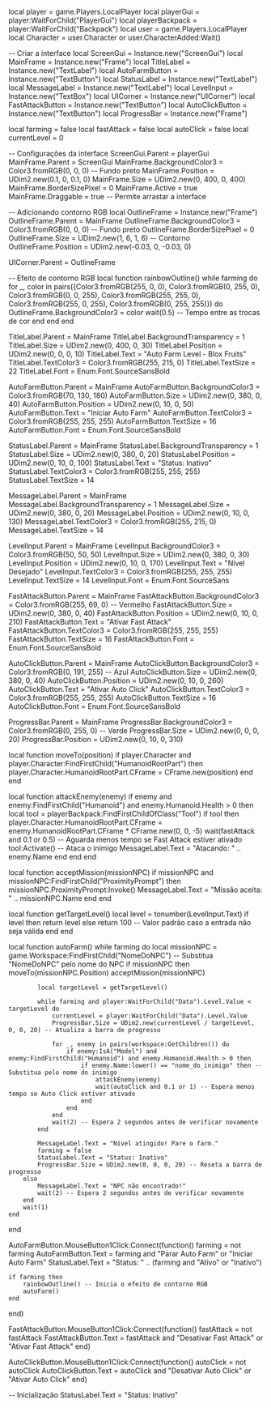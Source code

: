 local player = game.Players.LocalPlayer
local playerGui = player:WaitForChild("PlayerGui")
local playerBackpack = player:WaitForChild("Backpack")
local user = game.Players.LocalPlayer
local Character = user.Character or user.CharacterAdded:Wait()

-- Criar a interface
local ScreenGui = Instance.new("ScreenGui")
local MainFrame = Instance.new("Frame")
local TitleLabel = Instance.new("TextLabel")
local AutoFarmButton = Instance.new("TextButton")
local StatusLabel = Instance.new("TextLabel")
local MessageLabel = Instance.new("TextLabel")
local LevelInput = Instance.new("TextBox")
local UICorner = Instance.new("UICorner")
local FastAttackButton = Instance.new("TextButton")
local AutoClickButton = Instance.new("TextButton")
local ProgressBar = Instance.new("Frame")

local farming = false
local fastAttack = false
local autoClick = false
local currentLevel = 0

-- Configurações da interface
ScreenGui.Parent = playerGui
MainFrame.Parent = ScreenGui
MainFrame.BackgroundColor3 = Color3.fromRGB(0, 0, 0) -- Fundo preto
MainFrame.Position = UDim2.new(0.1, 0, 0.1, 0)
MainFrame.Size = UDim2.new(0, 400, 0, 400)
MainFrame.BorderSizePixel = 0
MainFrame.Active = true
MainFrame.Draggable = true -- Permite arrastar a interface

-- Adicionando contorno RGB
local OutlineFrame = Instance.new("Frame")
OutlineFrame.Parent = MainFrame
OutlineFrame.BackgroundColor3 = Color3.fromRGB(0, 0, 0) -- Fundo preto
OutlineFrame.BorderSizePixel = 0
OutlineFrame.Size = UDim2.new(1, 6, 1, 6) -- Contorno
OutlineFrame.Position = UDim2.new(-0.03, 0, -0.03, 0)

UICorner.Parent = OutlineFrame

-- Efeito de contorno RGB
local function rainbowOutline()
    while farming do
        for _, color in pairs({Color3.fromRGB(255, 0, 0), Color3.fromRGB(0, 255, 0), Color3.fromRGB(0, 0, 255), Color3.fromRGB(255, 255, 0), Color3.fromRGB(255, 0, 255), Color3.fromRGB(0, 255, 255)}) do
            OutlineFrame.BackgroundColor3 = color
            wait(0.5) -- Tempo entre as trocas de cor
        end
    end
end

TitleLabel.Parent = MainFrame
TitleLabel.BackgroundTransparency = 1
TitleLabel.Size = UDim2.new(0, 400, 0, 30)
TitleLabel.Position = UDim2.new(0, 0, 0, 10)
TitleLabel.Text = "Auto Farm Level - Blox Fruits"
TitleLabel.TextColor3 = Color3.fromRGB(255, 215, 0)
TitleLabel.TextSize = 22
TitleLabel.Font = Enum.Font.SourceSansBold

AutoFarmButton.Parent = MainFrame
AutoFarmButton.BackgroundColor3 = Color3.fromRGB(70, 130, 180)
AutoFarmButton.Size = UDim2.new(0, 380, 0, 40)
AutoFarmButton.Position = UDim2.new(0, 10, 0, 50)
AutoFarmButton.Text = "Iniciar Auto Farm"
AutoFarmButton.TextColor3 = Color3.fromRGB(255, 255, 255)
AutoFarmButton.TextSize = 16
AutoFarmButton.Font = Enum.Font.SourceSansBold

StatusLabel.Parent = MainFrame
StatusLabel.BackgroundTransparency = 1
StatusLabel.Size = UDim2.new(0, 380, 0, 20)
StatusLabel.Position = UDim2.new(0, 10, 0, 100)
StatusLabel.Text = "Status: Inativo"
StatusLabel.TextColor3 = Color3.fromRGB(255, 255, 255)
StatusLabel.TextSize = 14

MessageLabel.Parent = MainFrame
MessageLabel.BackgroundTransparency = 1
MessageLabel.Size = UDim2.new(0, 380, 0, 20)
MessageLabel.Position = UDim2.new(0, 10, 0, 130)
MessageLabel.TextColor3 = Color3.fromRGB(255, 215, 0)
MessageLabel.TextSize = 14

LevelInput.Parent = MainFrame
LevelInput.BackgroundColor3 = Color3.fromRGB(50, 50, 50)
LevelInput.Size = UDim2.new(0, 380, 0, 30)
LevelInput.Position = UDim2.new(0, 10, 0, 170)
LevelInput.Text = "Nível Desejado"
LevelInput.TextColor3 = Color3.fromRGB(255, 255, 255)
LevelInput.TextSize = 14
LevelInput.Font = Enum.Font.SourceSans

FastAttackButton.Parent = MainFrame
FastAttackButton.BackgroundColor3 = Color3.fromRGB(255, 69, 0) -- Vermelho
FastAttackButton.Size = UDim2.new(0, 380, 0, 40)
FastAttackButton.Position = UDim2.new(0, 10, 0, 210)
FastAttackButton.Text = "Ativar Fast Attack"
FastAttackButton.TextColor3 = Color3.fromRGB(255, 255, 255)
FastAttackButton.TextSize = 16
FastAttackButton.Font = Enum.Font.SourceSansBold

AutoClickButton.Parent = MainFrame
AutoClickButton.BackgroundColor3 = Color3.fromRGB(0, 191, 255) -- Azul
AutoClickButton.Size = UDim2.new(0, 380, 0, 40)
AutoClickButton.Position = UDim2.new(0, 10, 0, 260)
AutoClickButton.Text = "Ativar Auto Click"
AutoClickButton.TextColor3 = Color3.fromRGB(255, 255, 255)
AutoClickButton.TextSize = 16
AutoClickButton.Font = Enum.Font.SourceSansBold

ProgressBar.Parent = MainFrame
ProgressBar.BackgroundColor3 = Color3.fromRGB(0, 255, 0) -- Verde
ProgressBar.Size = UDim2.new(0, 0, 0, 20)
ProgressBar.Position = UDim2.new(0, 10, 0, 310)

local function moveTo(position)
    if player.Character and player.Character:FindFirstChild("HumanoidRootPart") then
        player.Character.HumanoidRootPart.CFrame = CFrame.new(position)
    end
end

local function attackEnemy(enemy)
    if enemy and enemy:FindFirstChild("Humanoid") and enemy.Humanoid.Health > 0 then
        local tool = playerBackpack:FindFirstChildOfClass("Tool")
        if tool then
            player.Character.HumanoidRootPart.CFrame = enemy.HumanoidRootPart.CFrame * CFrame.new(0, 0, -5)
            wait(fastAttack and 0.1 or 0.5) -- Aguarda menos tempo se Fast Attack estiver ativado
            tool:Activate() -- Ataca o inimigo
            MessageLabel.Text = "Atacando: " .. enemy.Name
        end
    end
end

local function acceptMission(missionNPC)
    if missionNPC and missionNPC:FindFirstChild("ProximityPrompt") then
        missionNPC.ProximityPrompt:Invoke()
        MessageLabel.Text = "Missão aceita: " .. missionNPC.Name
    end
end

local function getTargetLevel()
    local level = tonumber(LevelInput.Text)
    if level then
        return level
    else
        return 100 -- Valor padrão caso a entrada não seja válida
    end
end

local function autoFarm()
    while farming do
        local missionNPC = game.Workspace:FindFirstChild("NomeDoNPC") -- Substitua "NomeDoNPC" pelo nome do NPC
        if missionNPC then
            moveTo(missionNPC.Position)
            acceptMission(missionNPC)

            local targetLevel = getTargetLevel()

            while farming and player:WaitForChild("Data").Level.Value < targetLevel do
                currentLevel = player:WaitForChild("Data").Level.Value
                ProgressBar.Size = UDim2.new(currentLevel / targetLevel, 0, 0, 20) -- Atualiza a barra de progresso

                for _, enemy in pairs(workspace:GetChildren()) do
                    if enemy:IsA("Model") and enemy:FindFirstChild("Humanoid") and enemy.Humanoid.Health > 0 then
                        if enemy.Name:lower() == "nome_do_inimigo" then -- Substitua pelo nome do inimigo
                            attackEnemy(enemy)
                            wait(autoClick and 0.1 or 1) -- Espera menos tempo se Auto Click estiver ativado
                        end
                    end
                end
                wait(2) -- Espera 2 segundos antes de verificar novamente
            end
            
            MessageLabel.Text = "Nível atingido! Pare o farm."
            farming = false
            StatusLabel.Text = "Status: Inativo"
            ProgressBar.Size = UDim2.new(0, 0, 0, 20) -- Reseta a barra de progresso
        else
            MessageLabel.Text = "NPC não encontrado!"
            wait(2) -- Espera 2 segundos antes de verificar novamente
        end
        wait(1)
    end
end

AutoFarmButton.MouseButton1Click:Connect(function()
    farming = not farming
    AutoFarmButton.Text = farming and "Parar Auto Farm" or "Iniciar Auto Farm"
    StatusLabel.Text = "Status: " .. (farming and "Ativo" or "Inativo")

    if farming then
        rainbowOutline() -- Inicia o efeito de contorno RGB
        autoFarm()
    end
end)

FastAttackButton.MouseButton1Click:Connect(function()
    fastAttack = not fastAttack
    FastAttackButton.Text = fastAttack and "Desativar Fast Attack" or "Ativar Fast Attack"
end)

AutoClickButton.MouseButton1Click:Connect(function()
    autoClick = not autoClick
    AutoClickButton.Text = autoClick and "Desativar Auto Click" or "Ativar Auto Click"
end)

-- Inicialização
StatusLabel.Text = "Status: Inativo"
